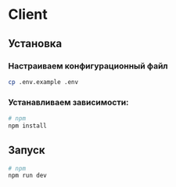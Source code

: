 # Client

## Установка

### Настраиваем конфигурационный файл

```bash
cp .env.example .env
```

### Устанавливаем зависимости:

```bash
# npm
npm install
```

## Запуск

```bash
# npm
npm run dev
```

